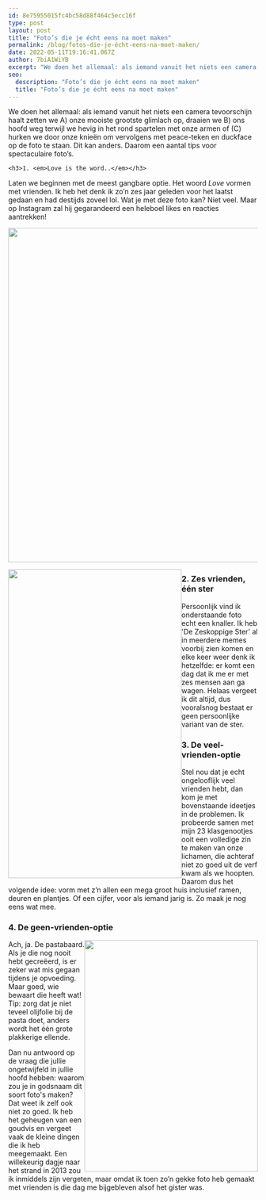 ```yaml
---
id: 8e75955015fc4bc58d88f464c5ecc16f
type: post
layout: post
title: "Foto’s die je écht eens na moet maken"
permalink: /blog/fotos-die-je-écht-eens-na-moet-maken/
date: 2022-05-11T19:16:41.067Z
author: 7biA1WiYB
excerpt: "We doen het allemaal: als iemand vanuit het niets een camera tevoorschijn haalt zetten we A) onze mooiste grootste glimlach op, draaien we B) ons hoofd weg terwijl we hevig in het rond spartelen met onze armen of (C) hurken we door onze knieën om vervolgens met peace-teken en duckface op de foto te staan. Dit kan anders. Daarom een aantal tips voor spectaculaire foto’s.  "
seo:
  description: "Foto’s die je écht eens na moet maken"
  title: "Foto’s die je écht eens na moet maken"
---
```

We doen het allemaal: als iemand vanuit het niets een camera tevoorschijn haalt zetten we A) onze mooiste grootste glimlach op, draaien we B) ons hoofd weg terwijl we hevig in het rond spartelen met onze armen of (C) hurken we door onze knieën om vervolgens met peace-teken en duckface op de foto te staan. Dit kan anders. Daarom een aantal tips voor spectaculaire foto’s.  

    <h3>1. <em>Love is the word..</em></h3>
<p>Laten we beginnen met de meest gangbare optie. Het woord <em>Love </em>vormen met vrienden. Ik heb het denk ik zo’n zes jaar geleden voor het laatst gedaan en had destijds zoveel lol. Wat je met deze foto kan? Niet veel. Maar op Instagram zal hij gegarandeerd een heleboel likes en reacties aantrekken!</p>
<p><div class="media media-element-container media-default"><div id="file-537074" class="file file-image file-image-jpeg">

        
  
  <div class="content">
    <img height="738" width="984" style="width: 900px; height: 675px;" class="media-element file-default" data-delta="1" src="https://7dagen.netlify.app/sites/default/files/IMG_3402.JPG" alt="">  </div>

  
</div>
</div>
<p><div class="media media-element-container media-default media-float-left"><div id="file-537075" class="file file-image file-image-png">

        
  
  <div class="content">
    <img height="1334" width="750" style="font-size: 13.008px; width: 350px; height: 623px; float: left;" class="media-element file-default" data-delta="2" src="https://7dagen.netlify.app/sites/default/files/image1_0.png" alt="">  </div>

  
</div>
</div>
<h3>2. Zes vrienden, één ster</h3>
<p>Persoonlijk vind ik onderstaande foto echt een knaller. Ik heb 'De Zeskoppige Ster' al in meerdere memes voorbij zien komen en elke keer weer denk ik hetzelfde: er komt een dag dat ik me er met zes mensen aan ga wagen. Helaas vergeet ik dit altijd, dus vooralsnog bestaat er geen persoonlijke variant van de ster.</p>
<h3>3. De veel-vrienden-optie</h3>
<p>Stel nou dat je echt ongelooflijk veel vrienden hebt, dan kom je met bovenstaande ideetjes in de problemen. Ik probeerde samen met mijn 23 klasgenootjes ooit een volledige zin te maken van onze lichamen, die achteraf niet zo goed uit de verf kwam als we hoopten. Daarom dus het volgende idee: vorm met z’n allen een mega groot huis inclusief ramen, deuren en plantjes. Of een cijfer, voor als iemand jarig is. Zo maak je nog eens wat mee.</p>
<h3>4. De geen-vrienden-optie</h3>
<p><div class="media media-element-container media-default media-float-right"><div id="file-537076" class="file file-image file-image-jpeg">

        
  
  <div class="content">
    <img height="512" width="384" style="font-size: 13.008px; width: 350px; height: 467px; float: right;" class="media-element file-default" data-delta="3" src="https://7dagen.netlify.app/sites/default/files/IMG-20131117-WA0007.jpg" alt="">  </div>

  
</div>
</div>
<p>Ach, ja. De pastabaard. Als je die nog nooit hebt gecreëerd, is er zeker wat mis gegaan tijdens je opvoeding. Maar goed, wie bewaart die heeft wat! Tip: zorg dat je niet teveel olijfolie bij de pasta doet, anders wordt het één grote plakkerige ellende.</p>
<p>Dan nu antwoord op de vraag die jullie ongetwijfeld in jullie hoofd hebben: waarom zou je in godsnaam dit soort foto's maken? Dat weet ik zelf ook niet zo goed. Ik heb het geheugen van een goudvis en vergeet vaak de kleine dingen die ik heb meegemaakt. Een willekeurig dagje naar het strand in 2013 zou ik inmiddels zijn vergeten, maar omdat ik toen zo’n gekke foto heb gemaakt met vrienden is die dag me bijgebleven alsof het gister was. </p>  
